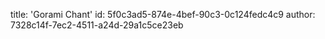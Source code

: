 title: 'Gorami Chant'
id: 5f0c3ad5-874e-4bef-90c3-0c124fedc4c9
author: 7328c14f-7ec2-4511-a24d-29a1c5ce23eb
